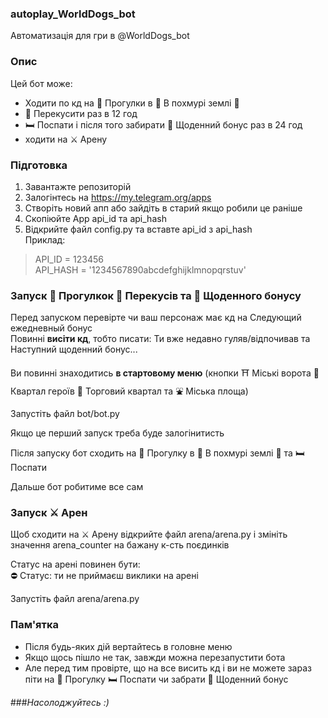### autoplay_WorldDogs_bot
Автоматизація для гри в @WorldDogs_bot

### Опис
Цей бот може:
- Ходити по кд на 🐾 Прогулки в 🌲 В похмурі землі 🌲
- 🍗 Перекусити раз в 12 год
- 🛏 Поспати і після того забирати 🎁 Щоденний бонус раз в 24 год
- ходити на ⚔️ Арену

### Підготовка
1. Завантажте репозиторій
2. Залогінтесь на https://my.telegram.org/apps
3. Створіть новий апп або зайдіть в старий якщо робили це раніше
4. Скопіюйте App api_id та api_hash
5. Відкрийте файл config.py та вставте api_id з api_hash\
Приклад:
> API_ID = 123456\
> API_HASH = '1234567890abcdefghijklmnopqrstuv'

### Запуск 🐾 Прогулкок 🍗 Перекусів та 🎁 Щоденного бонусу
Перед запуском перевірте чи ваш персонаж має кд на Следующий ежедневный бонус\
Повинні **висіти кд**, тобто писати: Ти вже недавно гуляв/відпочивав та Наступний щоденний бонус...
 
Ви повинні знаходитись **в стартовому меню** (кнопки ⛩ Міські ворота 🏯 Квартал героїв 🏪 Торговий квартал та ⛲️ Міська площа)

Запустіть файл bot/bot.py

Якщо це перший запуск треба буде залогінитисть

Після запуску бот сходить на 🐾 Прогулку в 🌲 В похмурі землі 🌲 та 🛏 Поспати

Дальше бот робитиме все сам

### Запуск ⚔️ Арен
Щоб сходити на ⚔️ Арену відкрийте файл arena/arena.py і змініть значення arena_counter на бажану к-сть поєдинків

Статус на арені повинен бути:\
⛔️ Статус: ти не приймаєш виклики на арені

Запустіть файл arena/arena.py

### Пам'ятка
- Після будь-яких дій вертайтесь в головне меню
- Якщо щось пішло не так, завжди можна перезапустити бота
- Але перед тим провірте, що на все висить кд і ви не можете зараз піти на 🐾 Прогулку 🛏 Поспати чи забрати 🎁 Щоденний бонус

###*Насолоджуйтесь :)*
